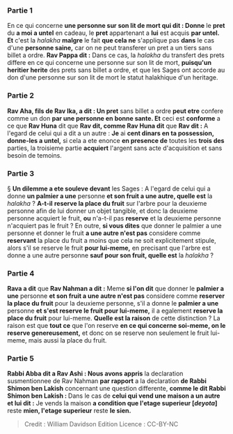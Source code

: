 
### Partie 1
En ce qui concerne <b>une personne sur son lit de mort qui dit : Donne</b> le <b>pret</b> du <b>a moi a untel</b> en cadeau, le <b>pret</b> appartenant a <b>lui</b> est acquis <b>par untel. Et</b> c'est la <i>halakha</i> <b>malgre</b> le fait <b>que cela ne</b> s'applique pas <b>dans</b> le cas d'une <b>personne saine,</b> car on ne peut transferer un pret a un tiers sans billet a ordre. <b>Rav Pappa dit :</b> Dans ce cas, la <i>halakha</i> du transfert des prets differe en ce qui concerne une personne sur son lit de mort, <b>puisqu'un heritier herite</b> des prets sans billet a ordre, et que les Sages ont accorde au don d'une personne sur son lit de mort le statut halakhique d'un heritage.

### Partie 2
<b>Rav Aha, fils de Rav Ika, a dit : Un pret</b> sans billet a ordre <b>peut etre</b> confere comme un don <b>par une personne en bonne sante. Et</b> ceci est <b>conforme</b> a ce que <b>Rav Huna</b> dit que <b>Rav dit, comme Rav Huna dit</b> que <b>Rav dit :</b> A l'egard de celui qui a dit a un autre : <b>Je</b> ai <b>cent dinars en ta possession, donne-les a untel,</b> si cela a ete enonce <b>en presence de</b> toutes les <b>trois des</b> parties, la troisieme partie <b>acquiert</b> l'argent sans acte d'acquisition et sans besoin de temoins.

### Partie 3
§ <b>Un dilemme a ete souleve devant</b> les Sages : A l'egard de celui qui a donne <b>un palmier a une</b> personne <b>et son fruit a une autre, quelle est</b> la <i>halakha</i> ? <b>A-t-il</b> <b>reserve la place du fruit</b> sur l'arbre pour la deuxieme personne afin de lui donner un objet tangible, et donc la deuxieme personne acquiert le fruit, <b>ou</b> n'a-t-il pas <b>reserve</b> et la deuxieme personne n'acquiert pas le fruit ? En outre, <b>si vous dites</b> que donner le palmier a une personne et donner le fruit <b>a une autre n'est pas</b> considere comme <b>reservant</b> la place du fruit a moins que cela ne soit explicitement stipule, alors s'il se reserve le fruit <b>pour lui-meme,</b> en precisant que l'arbre est donne a une autre personne <b>sauf pour son fruit, quelle est</b> la <i>halakha</i> ?

### Partie 4
<b>Rava a dit</b> que <b>Rav Nahman a dit :</b> Meme <b>si l'on dit</b> que donner le <b>palmier a une</b> personne <b>et son fruit a une autre n'est pas</b> considere comme <b>reserver la place du fruit</b> pour la deuxieme personne, s'il a donne le <b>palmier a une</b> personne <b>et s'est reserve le fruit pour lui-meme,</b> il a egalement <b>reserve la place du fruit</b> pour lui-meme. <b>Quelle est la raison</b> de cette distinction ? La raison est que <b>tout ce</b> que l'on reserve <b>en ce qui concerne soi-meme, on le reserve genereusement,</b> et donc on se reserve non seulement le fruit lui-meme, mais aussi la place du fruit.

### Partie 5
<b>Rabbi Abba dit a Rav Ashi : Nous avons appris</b> la declaration susmentionnee de Rav Nahman <b>par rapport</b> a la declaration <b>de Rabbi Shimon ben Lakish</b> concernant une question differente, <b>comme le dit Rabbi Shimon ben Lakish : </b> Dans le cas de <b>celui qui vend une maison a un autre et lui dit :</b> Je vends la maison <b>a condition que l'etage superieur [<i>deyota</i>]</b> reste <b>mien, l'etage superieur</b> reste <b>le sien. </b>

>Credit : William Davidson Edition
>Licence : CC-BY-NC